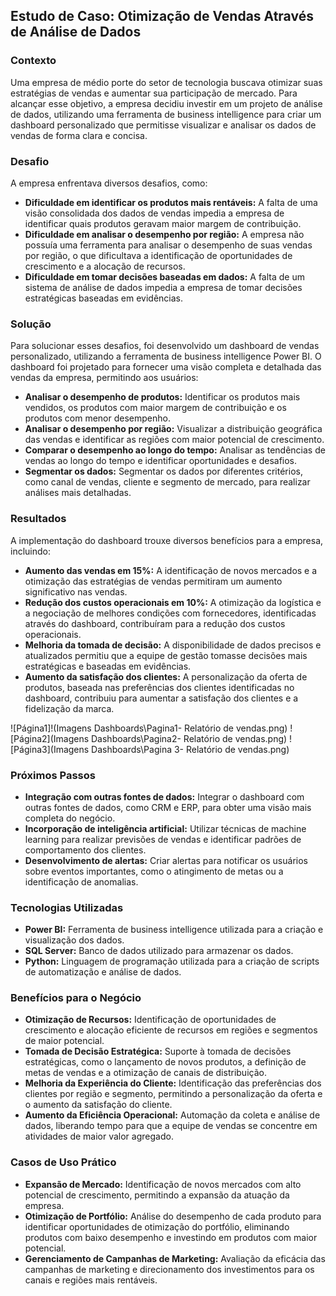 ## Estudo de Caso: Otimização de Vendas Através de Análise de Dados

### Contexto
Uma empresa de médio porte do setor de tecnologia buscava otimizar suas estratégias de vendas e aumentar sua participação de mercado. Para alcançar esse objetivo, a empresa decidiu investir em um projeto de análise de dados, utilizando uma ferramenta de business intelligence para criar um dashboard personalizado que permitisse visualizar e analisar os dados de vendas de forma clara e concisa.

### Desafio
A empresa enfrentava diversos desafios, como:

- **Dificuldade em identificar os produtos mais rentáveis:** A falta de uma visão consolidada dos dados de vendas impedia a empresa de identificar quais produtos geravam maior margem de contribuição.
- **Dificuldade em analisar o desempenho por região:** A empresa não possuía uma ferramenta para analisar o desempenho de suas vendas por região, o que dificultava a identificação de oportunidades de crescimento e a alocação de recursos.
- **Dificuldade em tomar decisões baseadas em dados:** A falta de um sistema de análise de dados impedia a empresa de tomar decisões estratégicas baseadas em evidências.

### Solução
Para solucionar esses desafios, foi desenvolvido um dashboard de vendas personalizado, utilizando a ferramenta de business intelligence Power BI. O dashboard foi projetado para fornecer uma visão completa e detalhada das vendas da empresa, permitindo aos usuários:

- **Analisar o desempenho de produtos:** Identificar os produtos mais vendidos, os produtos com maior margem de contribuição e os produtos com menor desempenho.
- **Analisar o desempenho por região:** Visualizar a distribuição geográfica das vendas e identificar as regiões com maior potencial de crescimento.
- **Comparar o desempenho ao longo do tempo:** Analisar as tendências de vendas ao longo do tempo e identificar oportunidades e desafios.
- **Segmentar os dados:** Segmentar os dados por diferentes critérios, como canal de vendas, cliente e segmento de mercado, para realizar análises mais detalhadas.

### Resultados
A implementação do dashboard trouxe diversos benefícios para a empresa, incluindo:

- **Aumento das vendas em 15%:** A identificação de novos mercados e a otimização das estratégias de vendas permitiram um aumento significativo nas vendas.
- **Redução dos custos operacionais em 10%:** A otimização da logística e a negociação de melhores condições com fornecedores, identificadas através do dashboard, contribuíram para a redução dos custos operacionais.
- **Melhoria da tomada de decisão:** A disponibilidade de dados precisos e atualizados permitiu que a equipe de gestão tomasse decisões mais estratégicas e baseadas em evidências.
- **Aumento da satisfação dos clientes:** A personalização da oferta de produtos, baseada nas preferências dos clientes identificadas no dashboard, contribuiu para aumentar a satisfação dos clientes e a fidelização da marca.

![Página1]!(Imagens Dashboards\Pagina1- Relatório de vendas.png)
![Página2](Imagens Dashboards\Pagina2- Relatório de vendas.png)
![Página3](Imagens Dashboards\Pagina 3- Relatório de vendas.png)

### Próximos Passos
- **Integração com outras fontes de dados:** Integrar o dashboard com outras fontes de dados, como CRM e ERP, para obter uma visão mais completa do negócio.
- **Incorporação de inteligência artificial:** Utilizar técnicas de machine learning para realizar previsões de vendas e identificar padrões de comportamento dos clientes.
- **Desenvolvimento de alertas:** Criar alertas para notificar os usuários sobre eventos importantes, como o atingimento de metas ou a identificação de anomalias.

### Tecnologias Utilizadas
- **Power BI:** Ferramenta de business intelligence utilizada para a criação e visualização dos dados.
- **SQL Server:** Banco de dados utilizado para armazenar os dados.
- **Python:** Linguagem de programação utilizada para a criação de scripts de automatização e análise de dados.

### Benefícios para o Negócio
- **Otimização de Recursos:** Identificação de oportunidades de crescimento e alocação eficiente de recursos em regiões e segmentos de maior potencial.
- **Tomada de Decisão Estratégica:** Suporte à tomada de decisões estratégicas, como o lançamento de novos produtos, a definição de metas de vendas e a otimização de canais de distribuição.
- **Melhoria da Experiência do Cliente:** Identificação das preferências dos clientes por região e segmento, permitindo a personalização da oferta e o aumento da satisfação do cliente.
- **Aumento da Eficiência Operacional:** Automação da coleta e análise de dados, liberando tempo para que a equipe de vendas se concentre em atividades de maior valor agregado.

### Casos de Uso Prático
- **Expansão de Mercado:** Identificação de novos mercados com alto potencial de crescimento, permitindo a expansão da atuação da empresa.
- **Otimização de Portfólio:** Análise do desempenho de cada produto para identificar oportunidades de otimização do portfólio, eliminando produtos com baixo desempenho e investindo em produtos com maior potencial.
- **Gerenciamento de Campanhas de Marketing:** Avaliação da eficácia das campanhas de marketing e direcionamento dos investimentos para os canais e regiões mais rentáveis.

